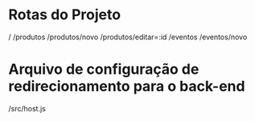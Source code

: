 # Rotas do Projeto

/
/produtos
/produtos/novo
/produtos/editar=:id
/eventos
/eventos/novo

# Arquivo de configuração de redirecionamento para o back-end

/src/host.js
